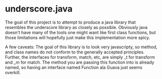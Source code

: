 underscore.java
===============

The goal of this project is to attempt to produce a java library that resembles the underscore library as closely as possible.  Obviously java doesn't have many of the tools one might want like first class functions, but those limitations will hopefully just make this implementation more spicy.

A few caveats: The goal of this library is to look very javascripty, so method, and class names do not conform to the generally accepted principles.  Further, the interfaces for transform, match, etc, are simply _t for transform and _m for match.  The method you are passing this function into is already named, so having an interface named Function ala Guava just seems overkill.
